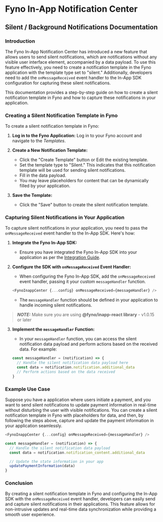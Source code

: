 # Fyno In-App Notification Center

## Silent / Background Notifications Documentation

### Introduction

The Fyno In-App Notification Center has introduced a new feature that allows users to send silent notifications, which are notifications without any visible user interface element, accompanied by a data payload. To use this feature effectively, you need to create a notification template in the Fyno application with the template type set to "silent." Additionally, developers need to add the `onMessageReceived` event handler to the In-App SDK configuration for capturing these silent notifications.

This documentation provides a step-by-step guide on how to create a silent notification template in Fyno and how to capture these notifications in your application.

### Creating a Silent Notification Template in Fyno

To create a silent notification template in Fyno:

1. **Log in to the Fyno Application:** Log in to your Fyno account and navigate to the _Templates_.

2. **Create a New Notification Template:**

   - Click the "Create Template" button or Edit the existing template.
   - Set the template type to "Silent." This indicates that this notification template will be used for sending silent notifications.
   - Fill in the data payload.
   - You may leave placeholders for content that can be dynamically filled by your application.

3. **Save the Template:**

   - Click the "Save" button to create the silent notification template.

### Capturing Silent Notifications in Your Application

To capture silent notifications in your application, you need to pass the `onMessageReceived` event handler to the In-App SDK. Here's how:

1. **Integrate the Fyno In-App SDK:**

   - Ensure you have integrated the Fyno In-App SDK into your application as per the [Integration Guide](https://docs.fyno.io/recipes/fynos-in-app-sdk-reactjs).

2. **Configure the SDK with `onMessageReceived` Event Handler:**

   - When configuring the Fyno In-App SDK, add the `onMessageReceived` event handler, passing it your custom `messageHandler` function.

   ```javascript
   <FynoInappCenter {...config} onMessageReceived={messageHandler} />
   ```

   - The `messageHandler` function should be defined in your application to handle incoming silent notifications.

> **_NOTE:_** Make sure you are using **@fyno/inapp-react library** - v1.0.15 or later

3. **Implement the `messageHandler` Function:**

   - In your `messageHandler` function, you can access the silent notification data payload and perform actions based on the received data. For example:

   ```javascript
   const messageHandler = (notification) => {
     // Handle the silent notification data payload here
     const data = notification.notification.additional_data
     // Perform actions based on the data received
   }
   ```

### Example Use Case

Suppose you have a application where users initiate a payment, and you want to send silent notifications to update payment information in real-time without disturbing the user with visible notifications. You can create a silent notification template in Fyno with placeholders for data, and then, by following the steps above, capture and update the payment information in your application seamlessly.

```javascript
<FynoInappCenter {...config} onMessageReceived={messageHandler} />
```

```javascript
const messageHandler = (notification) => {
  // Handle the silent notification data payload
  const data = notification.notification_content.additional_data

  // Update the state information in your app
  updatePaymentInformation(data)
}
```

### Conclusion

By creating a silent notification template in Fyno and configuring the In-App SDK with the `onMessageReceived` event handler, developers can easily send and capture silent notifications in their applications. This feature allows for non-intrusive updates and real-time data synchronization while providing a smooth user experience.
